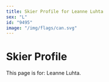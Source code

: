 ```yaml
---
title: Skier Profile for Leanne Luhta
sex: "L"
id: "9495"
image: "/img/flags/can.svg" 
---
```


# Skier Profile

This page is for: Leanne Luhta.
    